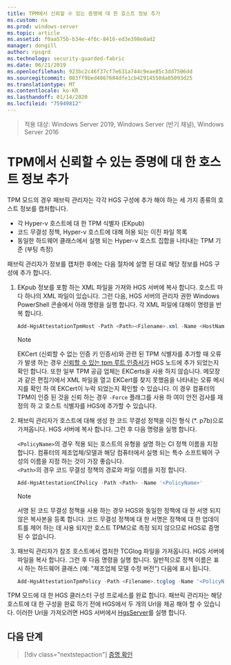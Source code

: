 ```yaml
---
title: TPM에서 신뢰할 수 있는 증명에 대 한 호스트 정보 추가
ms.custom: na
ms.prod: windows-server
ms.topic: article
ms.assetid: f0aa575b-b34e-4f6c-8416-ed3e398e0ad2
manager: dongill
author: rpsqrd
ms.technology: security-guarded-fabric
ms.date: 06/21/2019
ms.openlocfilehash: 923bc2c46f37cf7e631a744c9eae85c3dd7506dd
ms.sourcegitcommit: 083ff9bed4867604dfe1cb42914550da05093d25
ms.translationtype: MT
ms.contentlocale: ko-KR
ms.lasthandoff: 01/14/2020
ms.locfileid: "75949812"
---
```

>적용 대상: Windows Server 2019, Windows Server (반기 채널), Windows Server 2016

# <a name="add-host-information-for-tpm-trusted-attestation"></a>TPM에서 신뢰할 수 있는 증명에 대 한 호스트 정보 추가

TPM 모드의 경우 패브릭 관리자는 각각 HGS 구성에 추가 해야 하는 세 가지 종류의 호스트 정보를 캡처합니다.

- 각 Hyper-v 호스트에 대 한 TPM 식별자 (EKpub)
- 코드 무결성 정책, Hyper-v 호스트에 대해 허용 되는 이진 파일 목록
- 동일한 하드웨어 클래스에서 실행 되는 Hyper-v 호스트 집합을 나타내는 TPM 기준 (부팅 측정)

패브릭 관리자가 정보를 캡처한 후에는 다음 절차에 설명 된 대로 해당 정보를 HGS 구성에 추가 합니다.

1. EKpub 정보를 포함 하는 XML 파일을 가져와 HGS 서버에 복사 합니다. 호스트 마다 하나의 XML 파일이 있습니다. 그런 다음, HGS 서버의 관리자 권한 Windows PowerShell 콘솔에서 아래 명령을 실행 합니다. 각 XML 파일에 대해이 명령을 반복 합니다.

    ```powershell
    Add-HgsAttestationTpmHost -Path <Path><Filename>.xml -Name <HostName>
    ```

    > [!NOTE]
    > EKCert (신뢰할 수 없는 인증 키 인증서)와 관련 된 TPM 식별자를 추가할 때 오류가 발생 하는 경우 [신뢰할 수 있는 tpm 루트 인증서가](guarded-fabric-install-trusted-tpm-root-certificates.md) HGS 노드에 추가 되었는지 확인 합니다.
    > 또한 일부 TPM 공급 업체는 EKCerts을 사용 하지 않습니다.
    > 메모장과 같은 편집기에서 XML 파일을 열고 EKCert를 찾지 못했음을 나타내는 오류 메시지를 확인 하 여 EKCert이 누락 되었는지 확인할 수 있습니다.
    > 이 경우 컴퓨터의 TPM이 인증 된 것을 신뢰 하는 경우 `-Force` 플래그를 사용 하 여이 안전 검사를 재정의 하 고 호스트 식별자를 HGS에 추가할 수 있습니다.

2. 패브릭 관리자가 호스트에 대해 생성 한 코드 무결성 정책을 이진 형식 (\*. p7b)으로 가져옵니다. HGS 서버에 복사 합니다. 그런 후 다음 명령을 실행 합니다.

    `<PolicyName>`의 경우 적용 되는 호스트의 유형을 설명 하는 CI 정책 이름을 지정 합니다. 컴퓨터의 제조업체/모델과 해당 컴퓨터에서 실행 되는 특수 소프트웨어 구성의 이름을 지정 하는 것이 가장 좋습니다.<br>`<Path>`의 경우 코드 무결성 정책의 경로와 파일 이름을 지정 합니다.

    ```powershell
    Add-HgsAttestationCIPolicy -Path <Path> -Name '<PolicyName>'
    ```
    
    > [!NOTE]
    > 서명 된 코드 무결성 정책을 사용 하는 경우 HGS와 동일한 정책에 대 한 서명 되지 않은 복사본을 등록 합니다.
    > 코드 무결성 정책에 대 한 서명은 정책에 대 한 업데이트를 제어 하는 데 사용 되지만 호스트 TPM으로 측정 되지 않으므로 HGS로 증명 된 수 없습니다.

3. 패브릭 관리자가 참조 호스트에서 캡처한 TCGlog 파일을 가져옵니다. HGS 서버에 파일을 복사 합니다. 그런 후 다음 명령을 실행 합니다. 일반적으로 정책 이름은 표시 하는 하드웨어 클래스 (예: "제조업체 모델 수정 버전") 다음에 표시 됩니다.

    ```powershell
    Add-HgsAttestationTpmPolicy -Path <Filename>.tcglog -Name '<PolicyName>'
    ```

TPM 모드에 대 한 HGS 클러스터 구성 프로세스를 완료 합니다. 패브릭 관리자는 해당 호스트에 대 한 구성을 완료 하기 전에 HGS에서 두 개의 Url을 제공 해야 할 수 있습니다. 이러한 Url을 가져오려면 HGS 서버에서 [HgsServer](https://docs.microsoft.com/powershell/module/hgsserver/get-hgsserver?view=win10-ps)를 실행 합니다.

## <a name="next-step"></a>다음 단계

> [!div class="nextstepaction"]
> [증명 확인](guarded-fabric-confirm-hosts-can-attest-successfully.md)
